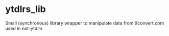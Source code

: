 # ytdlrs_lib

Small (synchronous) library wrapper to manipulate data from 9convert.com
 used in not-ytdlrs
